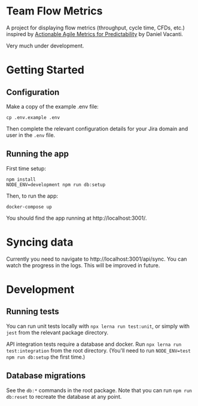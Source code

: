 # Team Flow Metrics

A project for displaying flow metrics (throughput, cycle time, CFDs, etc.) inspired by [Actionable Agile Metrics for Predictability](https://www.goodreads.com/book/show/25867120-actionable-agile-metrics-for-predictability) by Daniel Vacanti.

Very much under development.

# Getting Started

## Configuration

Make a copy of the example .env file:

```
cp .env.example .env
```

Then complete the relevant configuration details for your Jira domain and user in the `.env` file.

## Running the app

First time setup:

```
npm install
NODE_ENV=development npm run db:setup
```

Then, to run the app:

```
docker-compose up
```

You should find the app running at http://localhost:3001/.

# Syncing data

Currently you need to navigate to http://localhost:3001/api/sync. You can watch the progress in the logs. This will be improved in future.

# Development

## Running tests

You can run unit tests locally with `npx lerna run test:unit`, or simply with `jest` from the relevant package directory.

API integration tests require a database and docker. Run `npx lerna run test:integration` from the root directory. (You'll need to run `NODE_ENV=test npm run db:setup` the first time.)

## Database migrations

See the `db:*` commands in the root package. Note that you can run `npm run db:reset` to recreate the database at any point.
